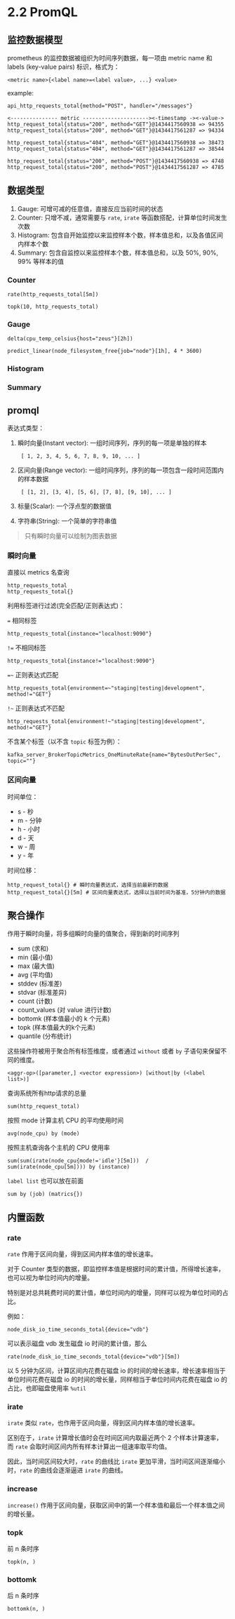 # 2.2 PromQL

## 监控数据模型

prometheus 的监控数据被组织为时间序列数据，每一项由 metric name 和 labels (key-value pairs) 标识，格式为：

    <metric name>{<label name>=<label value>, ...} <value>

example:

    api_http_requests_total{method="POST", handler="/messages"}

    <--------------- metric ---------------------><-timestamp -><-value->
    http_request_total{status="200", method="GET"}@1434417560938 => 94355
    http_request_total{status="200", method="GET"}@1434417561287 => 94334

    http_request_total{status="404", method="GET"}@1434417560938 => 38473
    http_request_total{status="404", method="GET"}@1434417561287 => 38544

    http_request_total{status="200", method="POST"}@1434417560938 => 4748
    http_request_total{status="200", method="POST"}@1434417561287 => 4785

## 数据类型

1. Gauge: 可增可减的任意值，直接反应当前时间的状态
2. Counter: 只增不减，通常需要与 `rate`, `irate` 等函数搭配，计算单位时间发生次数
3. Histogram: 包含自开始监控以来监控样本个数，样本值总和，以及各值区间内样本个数
4. Summary: 包含自监控以来监控样本个数，样本值总和，以及 50%, 90%, 99% 等样本的值

### Counter

    rate(http_requests_total[5m])

    topk(10, http_requests_total)

### Gauge

    delta(cpu_temp_celsius{host="zeus"}[2h])

    predict_linear(node_filesystem_free{job="node"}[1h], 4 * 3600)

### Histogram

### Summary

## promql

表达式类型：

1. 瞬时向量(Instant vector): 一组时间序列，序列的每一项是单独的样本

        [ 1, 2, 3, 4, 5, 6, 7, 8, 9, 10, ... ]

2. 区间向量(Range vector): 一组时间序列，序列的每一项包含一段时间范围内的样本数据

        [ [1, 2], [3, 4], [5, 6], [7, 8], [9, 10], ... ]

3. 标量(Scalar): 一个浮点型的数据值
4. 字符串(String): 一个简单的字符串值

> 只有瞬时向量可以绘制为图表数据

### 瞬时向量

直接以 metrics 名查询

    http_requests_total
    http_requests_total{}

利用标签进行过滤(完全匹配/正则表达式)：

`=` 相同标签

    http_requests_total{instance="localhost:9090"}

`!=` 不相同标签

    http_requests_total{instance!="localhost:9090"}

`=~` 正则表达式匹配

    http_requests_total{environment=~"staging|testing|development", method!="GET"}

`!~` 正则表达式不匹配

    http_requests_total{environment!~"staging|testing|development", method!="GET"}

不含某个标签（以不含 `topic` 标签为例）：

    kafka_server_BrokerTopicMetrics_OneMinuteRate{name="BytesOutPerSec", topic=""}

### 区间向量

时间单位：

* s - 秒
* m - 分钟
* h - 小时
* d - 天
* w - 周
* y - 年

时间位移：

    http_request_total{} # 瞬时向量表达式，选择当前最新的数据
    http_request_total{}[5m] # 区间向量表达式，选择以当前时间为基准，5分钟内的数据

## 聚合操作

作用于瞬时向量，将多组瞬时向量的值聚合，得到新的时间序列

* sum (求和)
* min (最小值)
* max (最大值)
* avg (平均值)
* stddev (标准差)
* stdvar (标准差异)
* count (计数)
* count_values (对 value 进行计数)
* bottomk (样本值最小的 k 个元素)
* topk (样本值最大的k个元素)
* quantile (分布统计)

这些操作符被用于聚合所有标签维度，或者通过 `without` 或者 `by` 子语句来保留不同的维度。

	<aggr-op>([parameter,] <vector expression>) [without|by (<label list>)]

查询系统所有http请求的总量

    sum(http_request_total)

按照 mode 计算主机 CPU 的平均使用时间

    avg(node_cpu) by (mode)

按照主机查询各个主机的 CPU 使用率

    sum(sum(irate(node_cpu{mode!='idle'}[5m]))  / sum(irate(node_cpu[5m]))) by (instance)

`label list` 也可以放在前面

    sum by (job) (matrics{})

## 内置函数

### rate

`rate` 作用于区间向量，得到区间内样本值的增长速率。

对于 Counter 类型的数据，即监控样本值是根据时间的累计值，所得增长速率，也可以视为单位时间内的增量。

特别是对总共耗费时间的累计值，单位时间内的增量，同样可以视为单位时间的占比。

例如：

    node_disk_io_time_seconds_total{device="vdb"}

可以表示磁盘 vdb 发生磁盘 io 时间的累计值，那么

    rate(node_disk_io_time_seconds_total{device="vdb"}[5m])

以 5 分钟为区间，计算区间内花费在磁盘 io 的时间的增长速率，增长速率相当于单位时间花费在磁盘 io 的时间的增长量，同样相当于单位时间内花费在磁盘 io 的占比，也即磁盘使用率 `%util`

### irate

`irate` 类似 `rate`，也作用于区间向量，得到区间内样本值的增长速率。

区别在于，`irate` 计算增长值时会在时间区间内取最近两个 2 个样本计算速率，而 `rate` 会取时间区间内所有样本计算出一组速率取平均值。

因此，当时间区间较大时，`rate` 的曲线比 `irate` 更加平滑，当时间区间逐渐缩小时，`rate` 的曲线会逐渐逼进 `irate` 的曲线。

### increase

`increase()` 作用于区间向量，获取区间中的第一个样本值和最后一个样本值之间的增长量。

### topk

前 n 条时序

    topk(n, )

### bottomk

后 n 条时序

    bottomk(n, )

